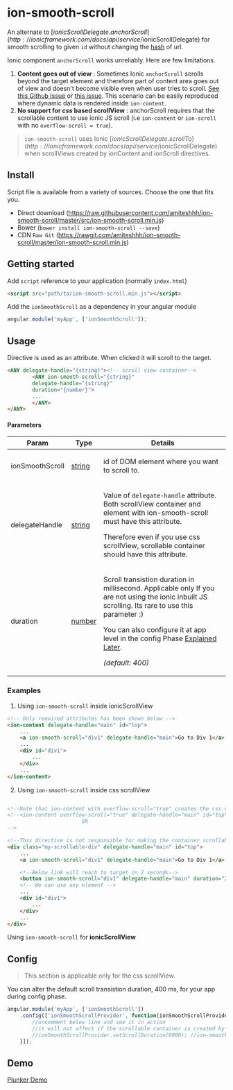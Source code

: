 # ion-smooth-scroll


An alternate to [$ionicScrollDelegate.anchorScroll](http://ionicframework.com/docs/api/service/$ionicScrollDelegate) for  smooth scrolling to given `id` without changing the [hash](https://en.wikipedia.org/wiki/Fragment_identifier) of url.

Ionic component `anchorScroll` works unreliably. Here are few limitations.

1. **Content goes out of view** : Sometimes Ionic `anchorScroll` scrolls beyond the target element and therefore part of content area goes out of view and doesn't become visible even when user tries to scroll. 
[See this Github Issue](https://github.com/driftyco/ionic/issues/508) or [this issue](https://github.com/driftyco/ionic/issues/618). 
This scenario can be easily reproduced where dynamic data is rendered inside `ion-content`.
2. **No support for _css_ based scrollView** : anchorScroll requires that the scrollable content to use ionic JS scroll (i.e `ion-content` or `ion-scroll` with no `overflow-scroll = true`).


> `ion-smooth-scroll` uses Ionic [$ionicScrollDelegate.scrollTo](http://ionicframework.com/docs/api/service/$ionicScrollDelegate) when
scrollViews created by ionContent and ionScroll directives.

## Install

Script file is available from a variety of sources. Choose the one that fits you.

- Direct download (https://raw.githubusercontent.com/amiteshhh/ion-smooth-scroll/master/src/ion-smooth-scroll.min.js)
- Bower (`bower install ion-smooth-scroll --save`)
- CDN `Raw Git`  (https://rawgit.com/amiteshhh/ion-smooth-scroll/master/ion-smooth-scroll.min.js)

## Getting started

Add `script` reference to  your application (normally `index.html`)

```html
<script src="path/to/ion-smooth-scroll.min.js"></script>
```

Add the `ionSmoothScroll` as a dependency in your angular module

```javascript
angular.module('myApp', ['ionSmoothScroll']);
```

## Usage

Directive is used as an attribute. When clicked it will scroll to the target.

```html
<ANY delegate-handle="{string}"><!-- scroll view container-->
        <ANY ion-smooth-scroll="{string}"
        delegate-handle="{string}"
        duration="{number}">
        ...
        </ANY>
</ANY>
```

#### Parameters

<table class="variables-matrix table table-bordered table-striped">

<thead>

<tr>

<th>Param</th>

<th>Type</th>

<th>Details</th>

</tr>

</thead>

<tbody>

<tr>

<td>ionSmoothScroll</td>

<td><a href="" class="label type-hint type-hint-string">string</a></td>

<td>

<div class="ionsmoothscroll-directive-page ionsmoothscroll-directive-ionsmoothscroll-page">

id of DOM element where you want to scroll to.

</div>

</td>

</tr>

<tr>

<td>delegateHandle</td>

<td><a href="" class="label type-hint type-hint-string">string</a></td>

<td>

<div class="ionsmoothscroll-directive-page ionsmoothscroll-directive-ionsmoothscroll-page">

Value of `delegate-handle` attribute. Both scrollView container and element with ion-smooth-scroll must have this attribute.

Therefore even if you use css scrollView, scrollable container should have this attribute.

</div>

</td>

</tr>

<tr>

<td>duration</td>

<td><a href="" class="label type-hint type-hint-number">number</a></td>

<td>

<div class="ionsmoothscroll-directive-page ionsmoothscroll-directive-ionsmoothscroll-page">

Scroll transistion duration in millisecond. Applicable only If you are not using the ionic inbuilt JS scrolling. Its rare to use this parameter :)

You can also configure it at app level in the config Phase [Explained Later](#config).

</div>

_(default: 400)_

</td>

</tr>

</tbody>

</table>

</div>

### Examples

1. Using `ion-smooth-scroll` inside ionicScrollView

```html
<!-- Only required attributes has been shown below -->
<ion-content delegate-handle="main" id="top">
    ...
    <a ion-smooth-scroll="div1" delegate-handle="main">Go to Div 1</a>
    ...
    <div id="div1">
        ...
    </div>
    ...
</ion-content>
```


2. Using `ion-smooth-scroll` inside css scrollView


```html

<!--Note that ion-content with overflow-scroll="true" creates the css driven scrollable area.-->
<!--<ion-content overflow-scroll="true" delegate-handle="main" id="top">
                        OR
-->

<!--This directive is not responsible for making the container scrollable. You need to write your own css.-->
<div class="my-scrollable-div" delegate-handle="main" id="top">
    ...
    <a ion-smooth-scroll="div1" delegate-handle="main">Go to Div 1</a>

    <!--Below link will reach to target in 2 seconds-->
    <button ion-smooth-scroll="div1" delegate-handle="main" duration="2000">Go to Div 1 in 2 Seconds</button>
    <!-- We can use any element -->
    ...
    <div id="div1">
        ...
    </div>
    ...
</div>
```

Using `ion-smooth-scroll` for **ionicScrollView**

## Config

> This section is applicable only for the css scrollView.

You can alter the default scroll transistion duration, 400 ms, for your app during config phase.

```javascript
angular.module('myApp', ['ionSmoothScroll'])
    .config(['ionSmoothScrollProvider', function(ionSmoothScrollProvider){
        //uncomment below line and see it in action
        //it will not affect if the scrollable container is created by ionic (e.g ion-content or ion-scroll with no overflow-scroll="true")
        //ionSmoothScrollProvider.setScrollDuration(6000); //ion-smooth-scroll will now scroll for 6 seconds to reach the target
    }]);
```

## Demo

[Plunker Demo](https://embed.plnkr.co/Y71E3q/ )

